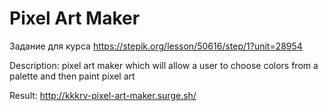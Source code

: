 # Pixel Art Maker

Задание для курса https://stepik.org/lesson/50616/step/1?unit=28954

Description:  pixel art maker which will allow a user to choose colors from a palette and then paint pixel art

Result: http://kkkrv-pixel-art-maker.surge.sh/